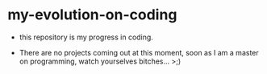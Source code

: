 # my-evolution-on-coding


* this repository is my progress in coding.

* There are no projects coming out at this moment, soon as I am a master on programming, watch yourselves bitches... >;)
